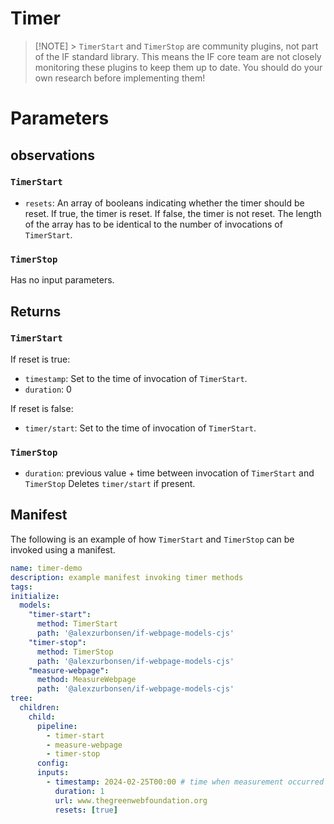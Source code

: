 # Timer

> [!NOTE] > `TimerStart` and `TimerStop` are community plugins, not part of the IF standard library. This means the IF core team are not closely monitoring these plugins to keep them up to date. You should do your own research before implementing them!

# Parameters

## observations

### `TimerStart`

- `resets`: An array of booleans indicating whether the timer should be reset. If true, the timer is reset. If false, the timer is not reset. The length of the array has to be identical to the number of invocations of `TimerStart`.

### `TimerStop`

Has no input parameters.

## Returns

### `TimerStart`

If reset is true:
- `timestamp`: Set to the time of invocation of `TimerStart`.
- `duration`: 0

If reset is false:
- `timer/start`: Set to the time of invocation of `TimerStart`.

### `TimerStop`
- `duration`: previous value + time between invocation of `TimerStart` and `TimerStop`
Deletes `timer/start` if present.

## Manifest

The following is an example of how `TimerStart` and `TimerStop` can be invoked using a manifest.

```yaml
name: timer-demo
description: example manifest invoking timer methods
tags:
initialize:
  models:
    "timer-start":
      method: TimerStart
      path: '@alexzurbonsen/if-webpage-models-cjs'
    "timer-stop":
      method: TimerStop
      path: '@alexzurbonsen/if-webpage-models-cjs'
    "measure-webpage":
      method: MeasureWebpage
      path: '@alexzurbonsen/if-webpage-models-cjs'
tree:
  children:
    child:
      pipeline:
        - timer-start
        - measure-webpage
        - timer-stop
      config:
      inputs:
        - timestamp: 2024-02-25T00:00 # time when measurement occurred
          duration: 1
          url: www.thegreenwebfoundation.org
          resets: [true]
```


